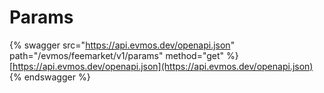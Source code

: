 # Params

{% swagger src="https://api.evmos.dev/openapi.json" path="/evmos/feemarket/v1/params" method="get" %}
[https://api.evmos.dev/openapi.json](https://api.evmos.dev/openapi.json)
{% endswagger %}
